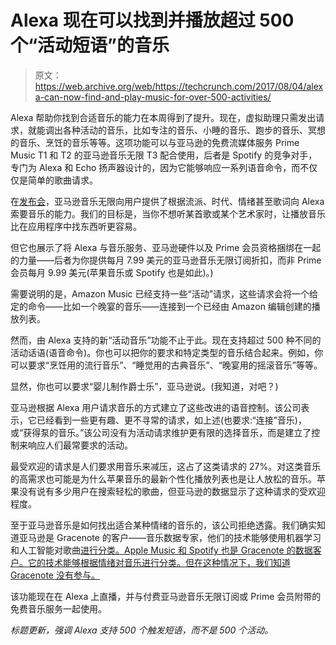 # Alexa 现在可以找到并播放超过 500 个“活动短语”的音乐

> 原文：<https://web.archive.org/web/https://techcrunch.com/2017/08/04/alexa-can-now-find-and-play-music-for-over-500-activities/>

Alexa 帮助你找到合适音乐的能力在本周得到了提升。现在，虚拟助理只需发出请求，就能调出各种活动的音乐，比如专注的音乐、小睡的音乐、跑步的音乐、冥想的音乐、烹饪的音乐等等。这项功能可以与亚马逊的免费流媒体服务 Prime Music T1 和 T2 的亚马逊音乐无限 T3 配合使用，后者是 Spotify 的竞争对手，专门为 Alexa 和 Echo 扬声器设计的，因为它能够响应一系列语音命令，而不仅仅是简单的歌曲请求。

在[发布会](https://web.archive.org/web/20221201173851/https://beta.techcrunch.com/2016/10/12/amazon-music-unlimited-debuts-with-discounts-for-prime-members-cheap-echo-only-plan/)，亚马逊音乐无限向用户提供了根据流派、时代、情绪甚至歌词向 Alexa 索要音乐的能力。我们的目标是，当你不想听某首歌或某个艺术家时，让播放音乐比在应用程序中找东西听更容易。

但它也展示了将 Alexa 与音乐服务、亚马逊硬件以及 Prime 会员资格捆绑在一起的力量——后者为你提供每月 7.99 美元的亚马逊音乐无限订阅折扣，而非 Prime 会员每月 9.99 美元(苹果音乐或 Spotify 也是如此)。)

需要说明的是，Amazon Music 已经支持一些“活动”请求，这些请求会将一个给定的命令——比如一个晚宴的音乐——连接到一个已经由 Amazon 编辑创建的播放列表。

然而，由 Alexa 支持的新“活动音乐”功能不止于此。现在支持超过 500 种不同的活动话语(语音命令)。你也可以把你的要求和特定类型的音乐结合起来。例如，你可以要求“烹饪用的流行音乐”、“睡觉用的古典音乐”、“晚宴用的摇滚音乐”等等。

显然，你也可以要求“婴儿制作爵士乐”，亚马逊说。(我知道，对吧？)

亚马逊根据 Alexa 用户请求音乐的方式建立了这些改进的语音控制。该公司表示，它已经看到一些更有趣、更不寻常的请求，如上述(也要求:“连接”音乐)，或“获得泵的音乐。”该公司没有为活动请求维护更有限的选择音乐，而是建立了控制来响应人们最常要求的活动。

最受欢迎的请求是人们要求用音乐来减压，这占了这类请求的 27%。对这类音乐的高需求也可能是为什么苹果音乐的最新个性化播放列表也是让人放松的音乐。苹果没有说有多少用户在搜索轻松的歌曲，但亚马逊的数据显示了这种请求的受欢迎程度。

至于亚马逊音乐是如何找出适合某种情绪的音乐的，该公司拒绝透露。我们确实知道亚马逊是 Gracenote 的客户——音乐数据专家，他们的技术能够使用机器学习和人工智能对歌曲[进行分类。Apple Music 和 Spotify 也是 Gracenote 的数据客户。它的技术能够根据情绪对音乐进行分类。但在这种情况下，我们知道 Gracenote 没有参与。](https://web.archive.org/web/20221201173851/http://variety.com/2017/digital/news/gracenote-ai-machine-listening-1202511912/)

该功能现在在 Alexa 上直播，并与付费亚马逊音乐无限订阅或 Prime 会员附带的免费音乐服务一起使用。

*标题更新，强调 Alexa 支持 500 个触发短语，而不是 500 个活动。*